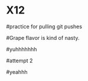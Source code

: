 # X12

#practice for pulling git pushes

#Grape flavor is kind of nasty.

#yuhhhhhhh

#attempt 2 

#yeahhh